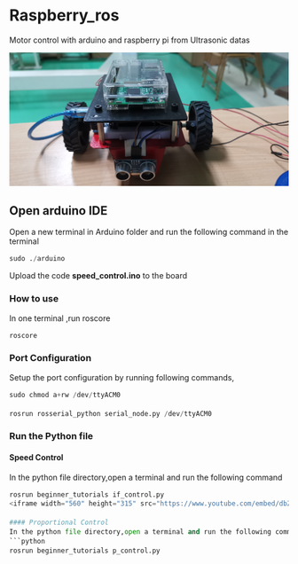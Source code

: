 # Raspberry_ros
 Motor control with arduino and raspberry pi from Ultrasonic datas

![alt text](https://github.com/pvrohin/raspberry_ros/blob/master/images/IMG_20190221_233816.jpg "Logo Title Text 1")
## Open arduino IDE
Open a new terminal in Arduino folder and run the following command in the terminal
```python
sudo ./arduino
```
Upload the code **speed_control.ino** to the board

### How to use

In one terminal ,run roscore
```python
roscore
```
### Port Configuration
Setup the port configuration by running following commands,
```python
sudo chmod a+rw /dev/ttyACM0

rosrun rosserial_python serial_node.py /dev/ttyACM0
```
### Run the Python file
#### Speed Control 
In the python file directory,open a terminal and run the following command
```python 
rosrun beginner_tutorials if_control.py
<iframe width="560" height="315" src="https://www.youtube.com/embed/dbZTTAcDrP0" frameborder="0" allow="accelerometer; autoplay; encrypted-media; gyroscope; picture-in-picture" allowfullscreen></iframe>```

#### Proportional Control
In the python file directory,open a terminal and run the following command
```python
rosrun beginner_tutorials p_control.py
```
